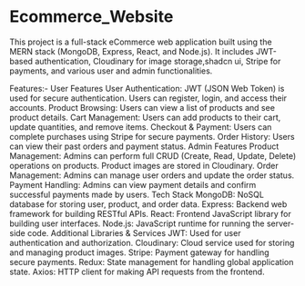 # Ecommerce_Website

This project is a full-stack eCommerce web application built using the MERN stack (MongoDB, Express, React, and Node.js). It includes JWT-based authentication, Cloudinary for image storage,shadcn ui, Stripe for payments, and various user and admin functionalities.

Features:-
User Features
User Authentication: JWT (JSON Web Token) is used for secure authentication. Users can register, login, and access their accounts.
Product Browsing: Users can view a list of products and see product details.
Cart Management: Users can add products to their cart, update quantities, and remove items.
Checkout & Payment: Users can complete purchases using Stripe for secure payments.
Order History: Users can view their past orders and payment status.
Admin Features
Product Management: Admins can perform full CRUD (Create, Read, Update, Delete) operations on products. Product images are stored in Cloudinary.
Order Management: Admins can manage user orders and update the order status.
Payment Handling: Admins can view payment details and confirm successful payments made by users.
Tech Stack
MongoDB: NoSQL database for storing user, product, and order data.
Express: Backend web framework for building RESTful APIs.
React: Frontend JavaScript library for building user interfaces.
Node.js: JavaScript runtime for running the server-side code.
Additional Libraries & Services
JWT: Used for user authentication and authorization.
Cloudinary: Cloud service used for storing and managing product images.
Stripe: Payment gateway for handling secure payments.
Redux: State management for handling global application state.
Axios: HTTP client for making API requests from the frontend.

